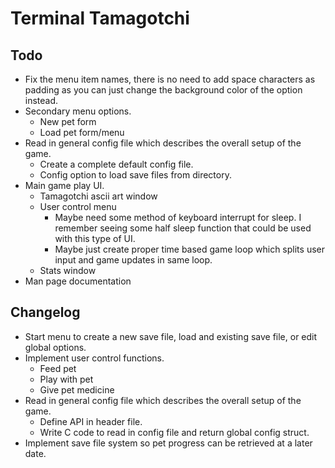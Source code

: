 # Terminal Tamagotchi

## Todo

- Fix the menu item names, there is no need to add space characters as padding as you can just change the background color of the option instead.
- Secondary menu options.
    - New pet form
    - Load pet form/menu
- Read in general config file which describes the overall setup of the game.
    - Create a complete default config file.
    - Config option to load save files from directory.
- Main game play UI.
    - Tamagotchi ascii art window
    - User control menu
        - Maybe need some method of keyboard interrupt for sleep. I remember seeing some half sleep function that could be used with this type of UI.
        - Maybe just create proper time based game loop which splits user input and game updates in same loop.
    - Stats window
- Man page documentation

## Changelog

- Start menu to create a new save file, load and existing save file, or edit global options.
- Implement user control functions.
    - Feed pet
    - Play with pet
    - Give pet medicine
- Read in general config file which describes the overall setup of the game.
    - Define API in header file.
    - Write C code to read in config file and return global config struct.
- Implement save file system so pet progress can be retrieved at a later date.
